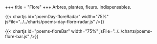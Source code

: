 +++
title = "Flore"
+++
Arbres, plantes, fleurs. Indispensables.

{{< chartjs id="poemDay-floreRadar" width="75%" jsFile="../../charts/poems-day-flore-radar.js" />}}

{{< chartjs id="poems-floreBar" width="75%" jsFile="../../charts/poems-flore-bar.js" />}}